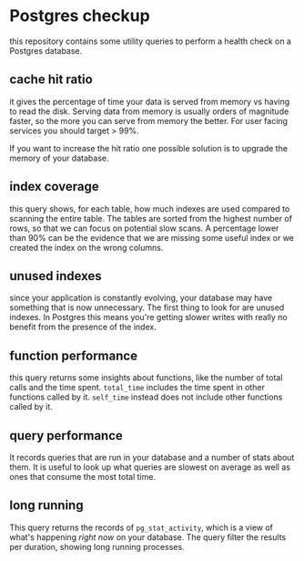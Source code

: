# Postgres checkup

this repository contains some utility queries to perform a health check on a Postgres database.

## cache hit ratio

it gives the percentage of time your data is served from memory vs having to read the disk. Serving data from memory is usually orders of magnitude faster, so the more you can serve from memory the better.
For user facing services you should target > 99%.

If you want to increase the hit ratio one possible solution is to upgrade the memory of your database.


## index coverage

this query shows, for each table, how much indexes are used compared to scanning the entire table. The tables are sorted from the highest number of rows, so that we can focus on potential slow scans. A percentage lower than 90% can be the evidence that we are missing some useful index or we created the index on the wrong columns.


## unused indexes

since your application is constantly evolving, your database may have something that is now unnecessary. The first thing to look for are unused indexes. In Postgres this means you're getting slower writes with really no benefit from the presence of the index.


## function performance

this query returns some insights about functions, like the number of total calls and the time spent.
`total_time` includes the time spent in other functions called by it. `self_time` instead does not include other functions called by it.


## query performance

It records queries that are run in your database and a number of stats about them. It is useful to look up what queries are slowest on average as well as ones that consume the most total time.


## long running

This query returns the records of `pg_stat_activity`, which is a view of what's happening *right now* on your database. The query filter the results per duration, showing long running processes.